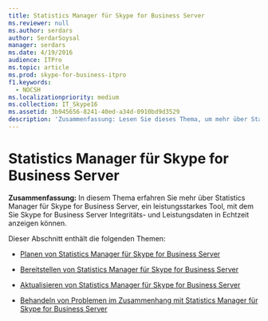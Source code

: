 ```yaml
---
title: Statistics Manager für Skype for Business Server
ms.reviewer: null
ms.author: serdars
author: SerdarSoysal
manager: serdars
ms.date: 4/19/2016
audience: ITPro
ms.topic: article
ms.prod: skype-for-business-itpro
f1.keywords:
  - NOCSH
ms.localizationpriority: medium
ms.collection: IT_Skype16
ms.assetid: 3b945656-8241-40ed-a34d-0910bd9d3529
description: 'Zusammenfassung: Lesen Sie dieses Thema, um mehr über Statistics Manager für Skype for Business Server zu erfahren, ein leistungsstarkes Tool, mit dem Sie Skype for Business Server Integritäts- und Leistungsdaten in Echtzeit anzeigen können.'
---
```


# <a name="statistics-manager-for-skype-for-business-server"></a>Statistics Manager für Skype for Business Server
 
**Zusammenfassung:** In diesem Thema erfahren Sie mehr über Statistics Manager für Skype for Business Server, ein leistungsstarkes Tool, mit dem Sie Skype for Business Server Integritäts- und Leistungsdaten in Echtzeit anzeigen können.
  
Dieser Abschnitt enthält die folgenden Themen:
  
- [Planen von Statistics Manager für Skype for Business Server](plan.md)
    
- [Bereitstellen von Statistics Manager für Skype for Business Server](deploy.md)
    
- [Aktualisieren von Statistics Manager für Skype for Business Server](upgrade.md)
    
- [Behandeln von Problemen im Zusammenhang mit Statistics Manager für Skype for Business Server](troubleshoot.md)
    


